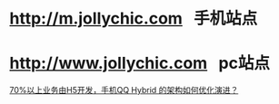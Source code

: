 <a href="http://m.jollychic.com">http://m.jollychic.com</a>   手机站点
===============
<a href="http://jollychic.com">http://www.jollychic.com</a>   pc站点
===============
<a href="https://mp.weixin.qq.com/s?__biz=MjM5MDE0Mjc4MA==&mid=2650995689&idx=1&sn=4f77f121345004ae6e18f4b945e46f8e&chksm=bdbf03ba8ac88aac9f731bf3015a09ba593e5f3bb4c507b033cec90d577d58e0bc9f991f0462&mpshare=1&scene=1&srcid=0328aMzrlEurkieRkgaNtnej&key=bf5e031345b0f088e16405baa2b06a0def2da5ad48bacc2822910e712100080bf5032da327bbb15664f1b1e8ef73e4ec1db07fc6b3e719ca46b436df0e83d19292295988a2913727f2530e5b5783022e&ascene=0&uin=MTAwMTI2MjQwMQ%3D%3D&devicetype=iMac+MacBookPro12%2C1+OSX+OSX+10.11.3+build(15D21)&version=11020012&pass_ticket=emSuNBrfj%2BZebDHp4yCopc6KRc5PGdn9l27IGAkbEwUgGuGKTI4J3SQ4F04oLSki">70%以上业务由H5开发，手机QQ Hybrid 的架构如何优化演进？</a>
